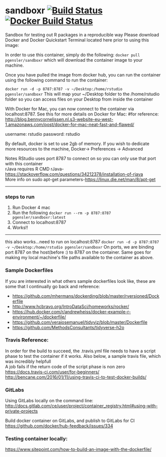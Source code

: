 # sandboxr [![Build Status](https://travis-ci.org/pgensler/sandboxr.svg?branch=master)](https://travis-ci.org/pgensler/sandboxr) [![Docker Build Status](https://img.shields.io/docker/build/pgensler/sandboxr.svg)]()

Sandbox for testing out R packages in a reproducible way
Please download Docker and Docker Quickstart Terminal located here prior to using this image:


In order to use this container, simply do the following:
```docker pull pgensler/sandboxr``` which will download the container image to your machine.

Once you have pulled the image from docker hub, you can run the container using the following command to run the container:

```docker run -d -p 8787:8787 -v ~/Desktop:/home/rstudio pgensler/sandboxr```
This will map your ~/Desktop folder to the /home/rstudio folder so you can access files on your Desktop from inside the container

With Docker for Mac, you can now connect to the container via localhost:8787. See this for more details on Docker for Mac:
#for reference: http://blog.bennycornelissen.nl.s3-website-eu-west-1.amazonaws.com/post/docker-for-mac-neat-fast-and-flawed/

username: rstudio
password: rstudio

By default, docker is set to use 2gb of memory. If you wish to dedicate more resources to the machine,
Docker-> Preferences -> Advanced

Notes
RStudio uses port 8787 to connect on so you can only use that port with this container  
rJava requires R CMD rJava- https://stackoverflow.com/questions/34212378/installation-of-rjava  
More info on sudo apt-get parameters-https://linux.die.net/man/8/apt-get

---------
### steps to run
1. Run Docker 4 mac
2. Run the following
```docker run --rm -p 8787:8787 pgensler/sandboxr:latest```
3. Connect to localhost:8787
4. Works!!
----------
this also works...need to run on localhost:8787
```docker run -d -p 8787:8787 -v ~/Desktop:/home/rstudio pgensler/sandboxr```
On ports, we are binding port 8787 on the host(before :) to 8787 on the container.
Same goes for making my local machine's file paths available to the container as above.

### Sample Dockerfiles 
If you are interested in what others sample dockerfiles look like, these are some that I continually go back and reference:

- https://github.com/mhermans/dockerding/blob/master/rversioned/Dockerfile
- http://www.hcbravo.org/IntroDataSci/homeworks/rocker/
- https://hub.docker.com/r/andrewheiss/docker-example-r-environment/~/dockerfile/ 
- https://github.com/verajosemanuel/tidyviz/blob/master/Dockerfile  
- https://github.com/MethodsConsultants/tidyverse-h2o

### Travis Reference:
In order for the build to succeed, the .travis.yml file needs to have a script phase to test the container if it works.
Also below, a sample travis file, which was incredibly helpfull  
A job fails if the return code of the script phase is non zero  
https://docs.travis-ci.com/user/for-beginners/
http://bencane.com/2016/01/11/using-travis-ci-to-test-docker-builds/

### GitLabs
Using GitLabs locally on the command line:  
http://docs.gitlab.com/ce/user/project/container_registry.html#using-with-private-projects

Build docker container on GitLabs, and publish to GitLabs for CI  
https://github.com/docker/hub-feedback/issues/334

### Testing container locally:  
https://www.sitepoint.com/how-to-build-an-image-with-the-dockerfile/


